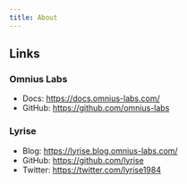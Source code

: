 ```yaml
---
title: About
---
```


## Links

### Omnius Labs

+ Docs: https://docs.omnius-labs.com/
+ GitHub: https://github.com/omnius-labs

### Lyrise

+ Blog: https://lyrise.blog.omnius-labs.com/
+ GitHub: https://github.com/lyrise
+ Twitter: https://twitter.com/lyrise1984
